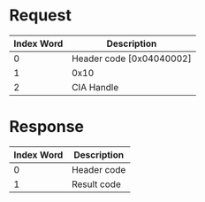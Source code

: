 # Request

| Index Word | Description                |
|------------|----------------------------|
| 0          | Header code \[0x04040002\] |
| 1          | 0x10                       |
| 2          | CIA Handle                 |

# Response

| Index Word | Description |
|------------|-------------|
| 0          | Header code |
| 1          | Result code |
